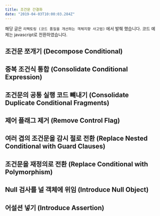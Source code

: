 ```yaml
---
title: 조건문 간결화
date: "2019-04-03T10:00:03.284Z"
---
```


해당 글은 `리팩토링 (코드 품질을 개선하는 객체지향 사고법)` 에서 발췌 했습니다. 코드 예제는 javascript로 전환하였습니다.

## 조건문 쪼개기 (Decompose Conditional)

## 중복 조건식 통합 (Consolidate Conditional Expression)

## 조건문의 공통 실행 코드 뺴내기 (Consolidate Duplicate Conditional Fragments)

## 제어 플래그 제거 (Remove Control Flag)

## 여러 겹의 조건문을 감시 절로 전환 (Replace Nested Conditional with Guard Clauses)

## 조건문을 재정의로 전환 (Replace Conditional with Polymorphism)

## Null 검사를 널 객체에 위임 (Introduce Null Object)

## 어설션 넣기 (Introduce Assertion)